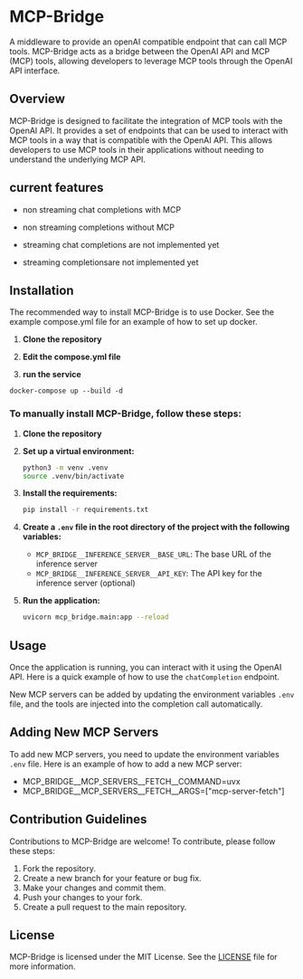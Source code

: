 # MCP-Bridge
A middleware to provide an openAI compatible endpoint that can call MCP tools. MCP-Bridge acts as a bridge between the OpenAI API and MCP (MCP) tools, allowing developers to leverage MCP tools through the OpenAI API interface.

## Overview
MCP-Bridge is designed to facilitate the integration of MCP tools with the OpenAI API. It provides a set of endpoints that can be used to interact with MCP tools in a way that is compatible with the OpenAI API. This allows developers to use MCP tools in their applications without needing to understand the underlying MCP API.

## current features
- non streaming chat completions with MCP
- non streaming completions without MCP

- streaming chat completions are not implemented yet
- streaming completionsare not implemented yet

## Installation

The recommended way to install MCP-Bridge is to use Docker. See the example compose.yml file for an example of how to set up docker.

1. **Clone the repository**

2. **Edit the compose.yml file**

3. **run the service**
```
docker-compose up --build -d
```

### To manually install MCP-Bridge, follow these steps:

1. **Clone the repository**

2. **Set up a virtual environment:**
   ```bash
   python3 -m venv .venv
   source .venv/bin/activate
   ```

3. **Install the requirements:**
   ```bash
   pip install -r requirements.txt
   ```

4. **Create a `.env` file in the root directory of the project with the following variables:**
   - `MCP_BRIDGE__INFERENCE_SERVER__BASE_URL`: The base URL of the inference server
   - `MCP_BRIDGE__INFERENCE_SERVER__API_KEY`: The API key for the inference server (optional)

5. **Run the application:**
   ```bash
   uvicorn mcp_bridge.main:app --reload
   ```

## Usage
Once the application is running, you can interact with it using the OpenAI API. Here is a quick example of how to use the `chatCompletion` endpoint.

New MCP servers can be added by updating the environment variables `.env` file, and the tools are injected into the completion call automatically.

## Adding New MCP Servers
To add new MCP servers, you need to update the environment variables `.env` file. Here is an example of how to add a new MCP server:
   - MCP_BRIDGE__MCP_SERVERS__FETCH__COMMAND=uvx
   - MCP_BRIDGE__MCP_SERVERS__FETCH__ARGS=["mcp-server-fetch"]

## Contribution Guidelines
Contributions to MCP-Bridge are welcome! To contribute, please follow these steps:
1. Fork the repository.
2. Create a new branch for your feature or bug fix.
3. Make your changes and commit them.
4. Push your changes to your fork.
5. Create a pull request to the main repository.

## License
MCP-Bridge is licensed under the MIT License. See the [LICENSE](LICENSE) file for more information.
